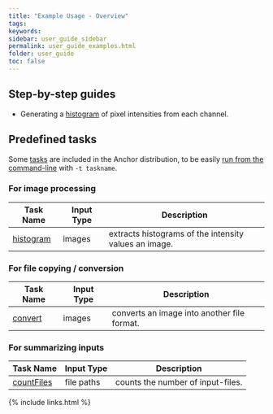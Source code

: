```yaml
---
title: "Example Usage - Overview"
tags:
keywords:
sidebar: user_guide_sidebar
permalink: user_guide_examples.html
folder: user_guide
toc: false
---
```


## Step-by-step guides

- Generating a [histogram](/user_guide_examples_histogram.html) of pixel intensities from each channel.

## Predefined tasks

Some [tasks](/user_guide_tasks.html) are included in the Anchor distribution, to be easily
[run from the command-line](/user_guide_command_line.html) with `-t taskname`.  

### For image processing 

| Task Name | Input Type | Description  |
|-----------|------------|--------------|
| [histogram](https://github.com/anchoranalysis/anchor-assembly/blob/master/anchor-assembly/src/main/resources/config/tasks/convert.xml) | images | extracts histograms of the intensity values an image. |

### For file copying / conversion 

| Task Name | Input Type | Description  |
|-----------|------------|--------------|
| [convert](https://github.com/anchoranalysis/anchor-assembly/blob/master/anchor-assembly/src/main/resources/config/tasks/convert.xml) | images | converts an image into another file format. |

### For summarizing inputs

| Task Name | Input Type | Description  |
|-----------|------------|--------------|
| [countFiles](https://github.com/anchoranalysis/anchor-assembly/blob/master/anchor-assembly/src/main/resources/config/tasks/countFiles.xml) | file paths | counts the number of input-files. |

{% include links.html %}